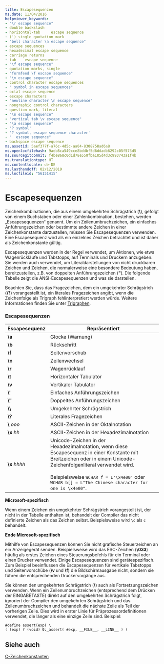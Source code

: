 ```yaml
---
title: Escapesequenzen
ms.date: 11/04/2016
helpviewer_keywords:
- "\r escape sequence"
- double backslash
- horizontal-tab 	 escape sequence
- (') single quotation mark
- "bell character \a escape sequence"
- escape sequences
- hexadecimal escape sequence
- carriage returns
- tab 	 escape sequence
- "\f escape sequence"
- quotation marks, single
- "formfeed \f escape sequence"
- "\v escape sequence"
- control character escape sequences
- " symbol in escape sequences"
- octal escape sequence
- escape characters
- "newline character \n escape sequence"
- nongraphic control characters
- question mark, literal
- "\n escape sequence"
- "vertical tab \v escape sequence"
- "\a escape sequence"
- '? symbol'
- '? symbol, escape sequence character'
- "	 escape sequence"
- backspace escape sequence
ms.assetid: 5aef377f-a76c-4d5c-aa04-8308758ad6a8
ms.openlocfilehash: 9aeb8ca549cce8bddbf5d6ddadb6292c05f573d5
ms.sourcegitcommit: f4be868c0d1d78e550fba105d4d3c993743a1f4b
ms.translationtype: HT
ms.contentlocale: de-DE
ms.lasthandoff: 02/12/2019
ms.locfileid: "56151415"
---
```

# <a name="escape-sequences"></a>Escapesequenzen

Zeichenkombinationen, die aus einem umgekehrten Schrägstrich (**\\**), gefolgt von einem Buchstaben oder einer Zahlenkombination, bestehen, werden „Escapesequenzen“ genannt. Um ein Zeilenumbruchzeichen, ein einfaches Anführungszeichen oder bestimmte andere Zeichen in einer Zeichenkonstante darzustellen, müssen Sie Escapesequenzen verwenden. Eine Escapesequenz wird als ein einzelnes Zeichen betrachtet und ist daher als Zeichenkonstante gültig.

Escapesequenzen werden in der Regel verwendet, um Aktionen, wie etwa Wagenrückläufe und Tabstopps, auf Terminals und Druckern anzugeben. Sie werden auch verwendet, um Literaldarstellungen von nicht druckbaren Zeichen und Zeichen, die normalerweise eine besondere Bedeutung haben, bereitzustellen, z.B. von doppelten Anführungszeichen (**"**). Die folgende Tabelle zeigt die ANSI-Escapesequenzen und was sie darstellen.

Beachten Sie, dass das Fragezeichen, dem ein umgekehrter Schrägstrich (**\\?**) vorangestellt ist, ein literales Fragezeichen angibt, wenn die Zeichenfolge als Trigraph fehlinterpretiert werden würde. Weitere Informationen finden Sie unter [Trigraphen](../c-language/trigraphs.md).

### <a name="escape-sequences"></a>Escapesequenzen

|Escapesequenz|Repräsentiert|
|---------------------|----------------|
|**\a**|Glocke (Warnung)|
|**\b**|Rückschritt|
|**\f**|Seitenvorschub|
|**\n**|Zeilenwechsel|
|**\r**|Wagenrücklauf|
|**\t**|Horizontaler Tabulator|
|**\v**|Vertikaler Tabulator|
|**\\'**|Einfaches Anführungszeichen|
|**\\"**|Doppeltes Anführungszeichen|
|**\\\\**|Umgekehrter Schrägstrich|
|**\\?**|Literales Fragezeichen|
|**\\** *ooo*|ASCII-Zeichen in der Oktalnotation|
|**\x** *hh*|ASCII-Zeichen in der Hexadezimalnotation|
|**\x** *hhhh*|Unicode-Zeichen in der Hexadezimalnotation, wenn diese Escapesequenz in einer Konstante mit Breitzeichen oder in einem Unicode-Zeichenfolgenliteral verwendet wird.<br /><br /> Beispielsweise `WCHAR f = L'\x4e00'` oder `WCHAR b[] = L"The Chinese character for one is \x4e00"`.|

**Microsoft-spezifisch**

Wenn einem Zeichen ein umgekehrter Schrägstrich vorangestellt ist, der nicht in der Tabelle enthalten ist, behandelt der Compiler das nicht definierte Zeichen als das Zeichen selbst. Beispielsweise wird `\c` als `c` behandelt.

**Ende Microsoft-spezifisch**

Mithilfe von Escapesequenzen können Sie nicht grafische Steuerzeichen an ein Anzeigegerät senden. Beispielsweise wird das ESC-Zeichen (**\033**) häufig als erstes Zeichen eines Steuerungsbefehls für ein Terminal oder einen Drucker verwendet. Einige Escapesequenzen sind gerätespezifisch. Zum Beispiel beeinflussen die Escapesequenzen für vertikale Tabstopps und Seitenvorschübe (**\v** und **\f**) die Bildschirmausgabe nicht, sondern sie führen die entsprechenden Druckervorgänge aus.

Sie können den umgekehrten Schrägstrich (**\\**) auch als Fortsetzungszeichen verwenden. Wenn ein Zeilenumbruchzeichen (entsprechend dem Drücken der EINGABETASTE) direkt auf den umgekehrten Schrägstrich folgt, ignoriert der Compiler den umgekehrten Schrägstrich und das Zeilenumbruchzeichen und behandelt die nächste Zeile als Teil der vorherigen Zeile. Dies wird in erster Linie für Präprozessordefinitionen verwendet, die länger als eine einzige Zeile sind. Beispiel:

```
#define assert(exp) \
( (exp) ? (void) 0:_assert( #exp, __FILE__, __LINE__ ) )
```

## <a name="see-also"></a>Siehe auch

[C-Zeichenkonstanten](../c-language/c-character-constants.md)
